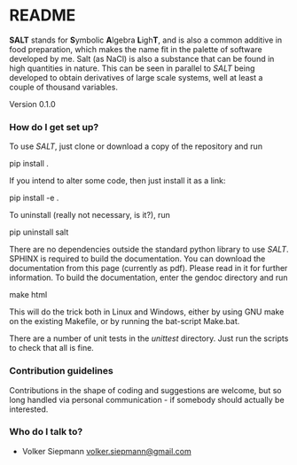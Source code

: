 # README #

**SALT** stands for **S**ymbolic **A**lgebra **L**igh**T**, and is also
a common additive in food preparation, which makes the name fit in the palette
of software developed by me. Salt (as NaCl) is also a substance that can be
found in high quantities in nature. This can be seen in parallel to *SALT*
being developed to obtain derivatives of large scale systems, well at least a
couple of thousand variables.

Version 0.1.0

### How do I get set up? ###

To use *SALT*, just clone or download a copy of the repository and run

pip install .

If you intend to alter some code, then just install it as a link:

pip install -e .

To uninstall (really not necessary, is it?), run

pip uninstall salt

There are no dependencies outside the standard python library to use *SALT*.
SPHINX is required to build the documentation. You can download the documentation
from this page (currently as pdf). Please read in it for further information.
To build the documentation, enter the gendoc directory and run

make html

This will do the trick both in Linux and Windows, either by using GNU make on the
existing Makefile, or by running the bat-script Make.bat.

There are a number of unit tests in the _unittest_ directory. Just run the scripts
to check that all is fine.

### Contribution guidelines ###

Contributions in the shape of coding and suggestions are welcome, but so long
handled via personal communication - if somebody should actually be interested.

### Who do I talk to? ###

* Volker Siepmann <volker.siepmann@gmail.com>
